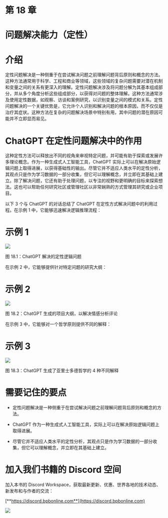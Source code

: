 # 第 18 章

# 问题解决能力（定性）

# 介绍

定性问题解决是一种侧重于在尝试解决问题之前理解问题背后原则和概念的方法。这种方法通常用于科学、工程和商业等领域，这些领域的复杂问题需要对潜在机制和变量之间的关系有更深入的理解。定性问题解决涉及将问题分解为其基本组成部分，并从多个角度分析这些组成部分，以获得对问题的整体理解。这种方法通常涉及使用定性数据，如观察、访谈和案例研究，以识别变量之间的模式和关系。定性问题解决的一个关键优势是，它允许个人识别和解决问题的根本原因，而不仅仅是治疗其症状。这种方法在复杂的问题解决场景中特别有用，其中问题的潜在原因可能并不立即显而易见。

# ChatGPT 在定性问题解决中的作用

这种定性方法可以释放出不同的视角来审视特定问题，并可能有助于探索或发展许多理论概念。作为一种生成式人工智能工具，ChatGPT 实际上可以在解决原始逻辑问题上取得进展，以获得基础性的输出。尽管它并不适应人类水平的定性分析，其观点只是作为学习数据的一部分收集，但它可以理解概念，并立即在其基础上建立。除了解决问题，它还有助于处理问题，以专注的视野和更明确的目标来探索想法。这也可以帮助任何研究社区或管理社区以非常娴熟的方式管理其研究或企业项目。

以下 3 个与 ChatGPT 的对话总结了 ChatGPT 在定性方式解决问题中的利用过程。在示例 1 中，它能够迅速解决逻辑推理流程：

# 示例 1

![](images/Figure-18.1.jpg)

图 18.1：ChatGPT 解决的定性逻辑问题

在示例 2 中，它能够提供针对特定问题的研究大纲：

# 示例 2

![](images/Figure-18.2.jpg)

图 18.2：ChatGPT 生成的项目大纲，以解决情感分析评论

在示例 3 中，它能够对一个哲学原则提供不同的解释：

# 示例 3

![](images/Figure-18.3.jpg)

图 18.3：ChatGPT 生成了亚里士多德哲学的 4 种不同解释

# 需要记住的要点

+   定性问题解决是一种侧重于在尝试解决问题之前理解问题背后原则和概念的方法。

+   ChatGPT 作为一种生成式人工智能工具，实际上可以在解决原始逻辑问题上取得进展。

+   尽管它并不适应人类水平的定性分析，其观点只是作为学习数据的一部分收集，但它可以理解概念，并立即在其基础上建立。

# 加入我们书籍的 Discord 空间

加入本书的 Discord Workspace，获取最新更新、优惠、世界各地的技术动态、新发布和与作者的交流：

[**https://discord.bpbonline.com**](https://discord.bpbonline.com)

![](images/dis.jpg)
